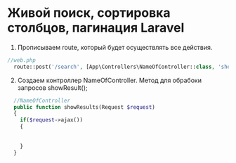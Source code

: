 # Живой поиск, сортировка столбцов, пагинация Laravel
1. Прописываем route, который будет осуществлять все действия.
```php
//web.php
  route::post('/search', [App\Controllers\NameOfController::class, 'showResults'])->name('showResults');
```
2. Создаем контроллер NameOfController. Метод для обрабоки запросов showResult();
```php
  //NameOfController
  public function showResults(Request $request)
  {
    if($request->ajax())
    {
      
    
    }
  }
```
